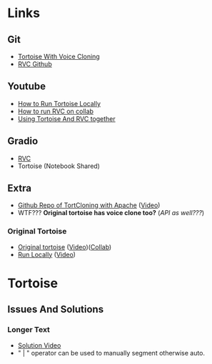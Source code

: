 # Links
## Git
- [Tortoise With Voice Cloning](https://git.ecker.tech/mrq/ai-voice-cloning/wiki/Training#user-content-multi-gpu-training)
- [RVC Github](https://github.com/RVC-Project/Retrieval-based-Voice-Conversion-WebUI) 

## Youtube
- [How to Run Tortoise Locally](https://www.youtube.com/watch?v=6sTsqSQYIzs&list=PLknlHTKYxuNv4DCfs-MtrL-XQCdfjZqyu&index=5)
- [How to run RVC on collab](https://www.youtube.com/watch?v=9wu6LSue_dU&list=PLknlHTKYxuNshtQQQ0uyfulwfWYRA6TGn&index=12)
- [Using Tortoise And RVC together](https://www.youtube.com/watch?v=IcpRfHod1ic&list=PLknlHTKYxuNv4DCfs-MtrL-XQCdfjZqyu&index=15)
## Gradio
- [RVC](https://colab.research.google.com/github/RVC-Project/Retrieval-based-Voice-Conversion-WebUI/blob/main/Retrieval_based_Voice_Conversion_WebUI.ipynb#scrollTo=7vh6vphDwO0b)
- Tortoise (Notebook Shared)  

## Extra
- [Github Repo of TortCloning with Apache](https://github.com/Rajathbharadwaj/Tortoise-tts-voice-clone) ([Video](https://www.youtube.com/watch?v=vKoTxTt-KA0))
- WTF??? **Original tortoise has voice clone too?** (*API as well???*)
### Original Tortoise
- [Original tortoise](https://github.com/neonbjb/tortoise-tts) ([Video](https://www.youtube.com/watch?v=uQ9PYhAsd6w))([Collab](https://colab.research.google.com/drive/1NxiY3zHN4Nd8J3YAqFsbYaOB71IiLE04?usp=sharing#scrollTo=VQgw3KeV8Yqb))
- [Run Locally](https://github.com/thisserand/tortoise_local) ([Video](https://www.youtube.com/watch?v=mq9lBd8XMY4))

# Tortoise
## Issues And Solutions
### Longer Text
- [Solution Video](https://www.youtube.com/watch?v=FN3yxL0Rr0c)
- " | " operator can be used to manually segment otherwise auto.